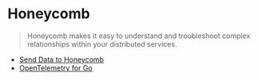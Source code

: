 # Honeycomb

> Honeycomb makes it easy to understand and troubleshoot complex relationships within your distributed services. 

- [Send Data to Honeycomb](https://docs.honeycomb.io/getting-data-in/)
- [OpenTelemetry for Go](https://docs.honeycomb.io/getting-data-in/go/opentelemetry/)
